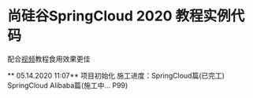 # 尚硅谷SpringCloud 2020 教程实例代码 # 

配合[视频](https://www.bilibili.com/video/BV1yE411x7Ky)教程食用效果更佳

** 05.14.2020 11:07**
 项目初始化
 施工进度：SpringCloud篇(已完工)
          SpringCloud Alibaba篇(施工中... P99) 
